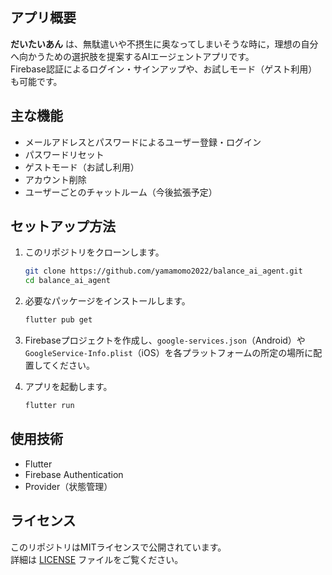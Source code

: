 ## アプリ概要

**だいたいあん** は、無駄遣いや不摂生に奥なってしまいそうな時に，理想の自分へ向かうための選択肢を提案するAIエージェントアプリです。  
Firebase認証によるログイン・サインアップや、お試しモード（ゲスト利用）も可能です。

## 主な機能

- メールアドレスとパスワードによるユーザー登録・ログイン
- パスワードリセット
- ゲストモード（お試し利用）
- アカウント削除
- ユーザーごとのチャットルーム（今後拡張予定）

## セットアップ方法

1. このリポジトリをクローンします。

   ```sh
   git clone https://github.com/yamamomo2022/balance_ai_agent.git
   cd balance_ai_agent
   ```

2. 必要なパッケージをインストールします。

   ```sh
   flutter pub get
   ```

3. Firebaseプロジェクトを作成し、`google-services.json`（Android）や`GoogleService-Info.plist`（iOS）を各プラットフォームの所定の場所に配置してください。

4. アプリを起動します。

   ```sh
   flutter run
   ```

## 使用技術

- Flutter
- Firebase Authentication
- Provider（状態管理）

## ライセンス

このリポジトリはMITライセンスで公開されています。  
詳細は [LICENSE](LICENSE) ファイルをご覧ください。




